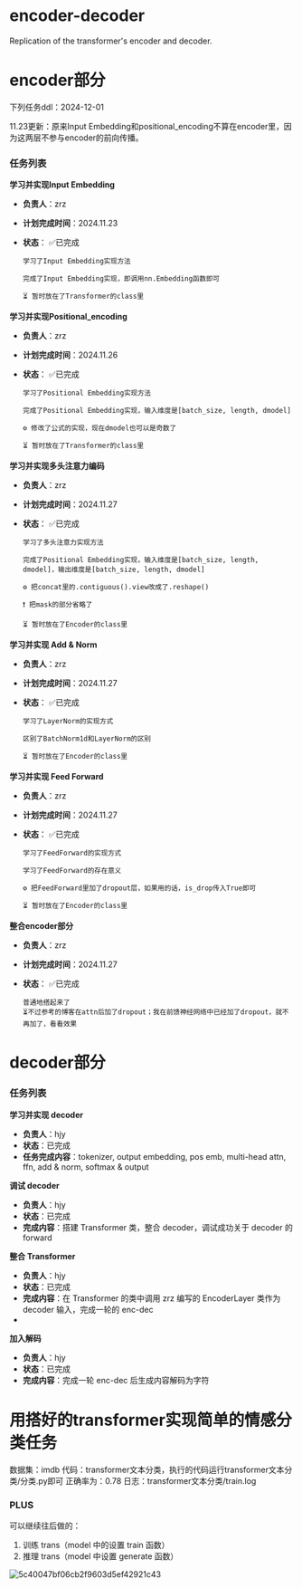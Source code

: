 # encoder-decoder
Replication of the transformer's encoder and decoder. 


# encoder部分
下列任务ddl：2024-12-01

11.23更新：原来Input Embedding和positional_encoding不算在encoder里，因为这两层不参与encoder的前向传播。

### 任务列表
**学习并实现Input Embedding** 
   - **负责人**：zrz  
   - **计划完成时间**：2024.11.23
   - **状态**：
         ✅已完成
     
         学习了Input Embedding实现方法

         完成了Input Embedding实现，即调用nn.Embedding函数即可
     
         ⏳ 暂时放在了Transformer的class里
     
**学习并实现Positional_encoding**  
   - **负责人**：zrz  
   - **计划完成时间**：2024.11.26
   - **状态**：         ✅已完成
     
         学习了Positional Embedding实现方法

         完成了Positional Embedding实现，输入维度是[batch_size, length, dmodel]

         ⚙️ 修改了公式的实现，现在dmodel也可以是奇数了
     
         ⏳ 暂时放在了Transformer的class里

**学习并实现多头注意力编码**  
   - **负责人**：zrz  
   - **计划完成时间**：2024.11.27
   - **状态**：         ✅已完成
     
         学习了多头注意力实现方法

         完成了Positional Embedding实现，输入维度是[batch_size, length, dmodel]，输出维度是[batch_size, length, dmodel]

         ⚙️ 把concat里的.contiguous().view改成了.reshape()
     
         ❗ 把mask的部分省略了
     
         ⏳ 暂时放在了Encoder的class里

**学习并实现 Add & Norm**  
   - **负责人**：zrz  
   - **计划完成时间**：2024.11.27
   - **状态**：         ✅已完成
     
         学习了LayerNorm的实现方式

         区别了BatchNorm1d和LayerNorm的区别
     
         ⏳ 暂时放在了Encoder的class里
     
**学习并实现 Feed Forward**  
   - **负责人**：zrz  
   - **计划完成时间**：2024.11.27
   - **状态**：         ✅已完成
     
         学习了FeedForward的实现方式

         学习了FeedForward的存在意义

         ⚙️ 把FeedForward里加了dropout层，如果用的话，is_drop传入True即可
     
         ⏳ 暂时放在了Encoder的class里

**整合encoder部分**  
   - **负责人**：zrz  
   - **计划完成时间**：2024.11.27
   - **状态**：         ✅已完成
     
         普通地搭起来了
         ⏳不过参考的博客在attn后加了dropout；我在前馈神经网络中已经加了dropout，就不再加了，看看效果 

# decoder部分

### 任务列表
**学习并实现 decoder** 
   - **负责人**：hjy
   - **状态**：已完成
   - **任务完成内容**：tokenizer, output embedding, pos emb, multi-head attn, ffn, add & norm, softmax & output


**调试 decoder** 
   - **负责人**：hjy
   - **状态**：已完成
   - **完成内容**：搭建 Transformer 类，整合 decoder，调试成功关于 decoder 的 forward 


**整合 Transformer** 
   - **负责人**：hjy
   - **状态**：已完成
   - **完成内容**：在 Transformer 的类中调用 zrz 编写的 EncoderLayer 类作为 decoder 输入，完成一轮的 enc-dec
   - 
**加入解码** 
   - **负责人**：hjy
   - **状态**：已完成
   - **完成内容**：完成一轮 enc-dec 后生成内容解码为字符

# 用搭好的transformer实现简单的情感分类任务
数据集：imdb
代码：transformer文本分类，执行的代码运行transformer文本分类/分类.py即可
正确率为：0.78
日志：transformer文本分类/train.log


### PLUS
可以继续往后做的： 
1. 训练 trans（model 中的设置 train 函数）
2. 推理 trans（model 中设置 generate 函数）

     
![5c40047bf06cb2f9603d5ef42921c43](https://github.com/user-attachments/assets/ecd15048-1c42-482b-a9f0-413ba023fdf2)
